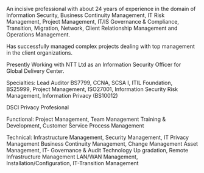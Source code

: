 An incisive professional with about 24 years of experience in the domain of Information Security, Business Continuity Management, IT Risk Management, Project Management, IT/IS Governance & Compliance, Transition, Migration, Network, Client Relationship Management and Operations Management.

Has successfully managed complex projects dealing with top management in the client organizations.

Presently Working with NTT Ltd as an Information Security Officer for Global Delivery Center.

Specialties: Lead Auditor BS7799, CCNA, SCSA I, ITIL Foundation, BS25999, Project Management, ISO27001, Information Security Risk Management, Information Privacy (BS10012) 

DSCI Privacy Profesional

Functional: Project Management, Team Management Training & Development, Customer Service Process Management 

Technical: 
Infrastructure Management, Security Management, IT Privacy Management 
Business Continuity Management, Change Management Asset Management, IT- Governance & Audit
Technology Up gradation, Remote Infrastructure Management
LAN/WAN Management, Installation/Configuration, IT-Transition Management
